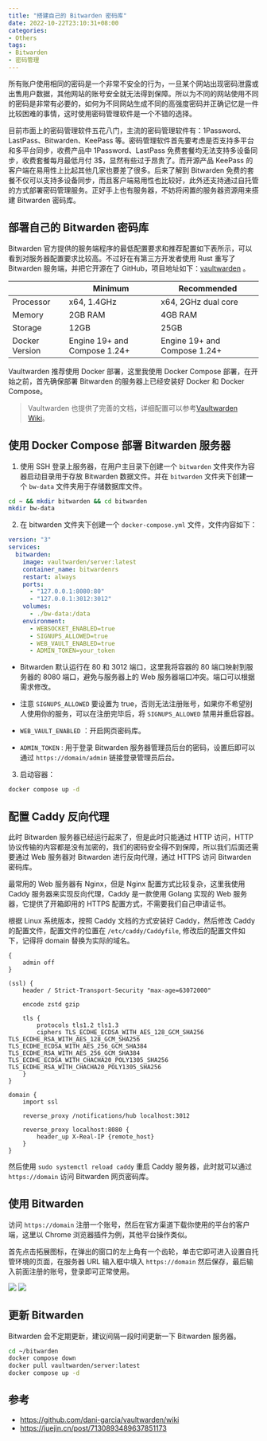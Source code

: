 ```yaml
---
title: "搭建自己的 Bitwarden 密码库"
date: 2022-10-22T23:10:31+08:00
categories: 
- Others
tags: 
- Bitwarden
- 密码管理
---
```


所有账户使用相同的密码是一个非常不安全的行为，一旦某个网站出现密码泄露或出售用户数据，其他网站的账号安全就无法得到保障。所以为不同的网站使用不同的密码是非常有必要的，如何为不同网站生成不同的高强度密码并正确记忆是一件比较困难的事情，这时使用密码管理软件是一个不错的选择。

目前市面上的密码管理软件五花八门，主流的密码管理软件有：1Password、LastPass、Bitwarden、KeePass 等。密码管理软件首先要考虑是否支持多平台和多平台同步，收费产品中 1Password、LastPass 免费套餐均无法支持多设备同步，收费套餐每月最低月付 3$，显然有些过于昂贵了。而开源产品 KeePass 的客户端在易用性上比起其他几家也要差了很多。后来了解到 Bitwarden 免费的套餐不仅可以支持多设备同步，而且客户端易用性也比较好，此外还支持通过自托管的方式部署密码管理服务。正好手上也有服务器，不妨将闲置的服务器资源用来搭建 Bitwarden 密码库。

## 部署自己的 Bitwarden 密码库

Bitwarden 官方提供的服务端程序的最低配置要求和推荐配置如下表所示，可以看到对服务器配置要求比较高。不过好在有第三方开发者使用 Rust 重写了 Bitwarden 服务端，并把它开源在了 GitHub，项目地址如下：[vaultwarden](https://github.com/dani-garcia/vaultwarden) 。

|                | Minimum                      | Recommended                  |
| -------------- | ---------------------------- | ---------------------------- |
| Processor      | x64, 1.4GHz                  | x64, 2GHz dual core          |
| Memory         | 2GB RAM                      | 4GB RAM                      |
| Storage        | 12GB                         | 25GB                         |
| Docker Version | Engine 19+ and Compose 1.24+ | Engine 19+ and Compose 1.24+ |

Vaultwarden 推荐使用 Docker 部署，这里我使用 Docker Compose 部署，在开始之前，首先确保部署 Bitwarden 的服务器上已经安装好 Docker 和 Docker Compose。

> Vaultwarden 也提供了完善的文档，详细配置可以参考[Vaultwarden Wiki](https://github.com/dani-garcia/vaultwarden/wiki)。

## 使用 Docker Compose 部署 Bitwarden 服务器

1. 使用 SSH 登录上服务器，在用户主目录下创建一个 `bitwarden` 文件夹作为容器启动目录用于存放 Bitwarden 数据文件。并在 `bitwarden` 文件夹下创建一个 `bw-data` 文件夹用于存储数据库文件。

```bash
cd ~ && mkdir bitwarden && cd bitwarden
mkdir bw-data
```

2. 在 bitwarden 文件夹下创建一个 `docker-compose.yml` 文件，文件内容如下：

```yml
version: "3"
services:
  bitwarden:
    image: vaultwarden/server:latest
    container_name: bitwardenrs
    restart: always
    ports:
      - "127.0.0.1:8080:80"
      - "127.0.0.1:3012:3012"
    volumes:
      - ./bw-data:/data
    environment:
      - WEBSOCKET_ENABLED=true
      - SIGNUPS_ALLOWED=true
      - WEB_VAULT_ENABLED=true
      - ADMIN_TOKEN=your_token
```

- Bitwarden 默认运行在 80 和 3012 端口，这里我将容器的 80 端口映射到服务器的 8080 端口，避免与服务器上的 Web 服务器端口冲突。端口可以根据需求修改。

- 注意 `SIGNUPS_ALLOWED` 要设置为 true，否则无法注册账号，如果你不希望别人使用你的服务，可以在注册完毕后，将 `SIGNUPS_ALLOWED` 禁用并重启容器。

- `WEB_VAULT_ENABLED` ：开启网页密码库。

- `ADMIN_TOKEN` : 用于登录 Bitwarden 服务器管理员后台的密码，设置后即可以通过 `https://domain/admin` 链接登录管理员后台。
3. 启动容器：

```bash
docker compose up -d
```

## 配置 Caddy 反向代理

此时 Bitwarden 服务器已经运行起来了，但是此时只能通过 HTTP 访问，HTTP 协议传输的内容都是没有加密的，我们的密码安全得不到保障，所以我们后面还需要通过 Web 服务器对 Bitwarden 进行反向代理，通过 HTTPS 访问 Bitwarden 密码库。

最常用的 Web 服务器有 Nginx，但是 Nginx 配置方式比较复杂，这里我使用 Caddy 服务器来实现反向代理，Caddy 是一款使用 Golang 实现的 Web 服务器，它提供了开箱即用的 HTTPS 配置方式，不需要我们自己申请证书。

根据 Linux 系统版本，按照 Caddy 文档的方式安装好 Caddy，然后修改 Caddy 的配置文件，配置文件的位置在 `/etc/caddy/Caddyfile`, 修改后的配置文件如下，记得将 domain 替换为实际的域名。

```
{
    admin off
}

(ssl) {
    header / Strict-Transport-Security "max-age=63072000"

    encode zstd gzip

    tls {
        protocols tls1.2 tls1.3
        ciphers TLS_ECDHE_ECDSA_WITH_AES_128_GCM_SHA256 TLS_ECDHE_RSA_WITH_AES_128_GCM_SHA256 TLS_ECDHE_ECDSA_WITH_AES_256_GCM_SHA384 TLS_ECDHE_RSA_WITH_AES_256_GCM_SHA384 TLS_ECDHE_ECDSA_WITH_CHACHA20_POLY1305_SHA256 TLS_ECDHE_RSA_WITH_CHACHA20_POLY1305_SHA256
    }
}

domain {
    import ssl

    reverse_proxy /notifications/hub localhost:3012

    reverse_proxy localhost:8080 {
        header_up X-Real-IP {remote_host}
    }
}
```

然后使用 `sudo systemctl reload caddy` 重启 Caddy 服务器，此时就可以通过 `https://domain` 访问 Bitwarden 网页密码库。

## 使用 Bitwarden

访问 `https://domain` 注册一个账号，然后在官方渠道下载你使用的平台的客户端，这里以 Chrome 浏览器插件为例，其他平台操作类似。

首先点击拓展图标，在弹出的窗口的左上角有一个齿轮，单击它即可进入设置自托管环境的页面，在服务器 URL 输入框中填入 `https://domain` 然后保存，最后输入前面注册的账号，登录即可正常使用。

![](https://s2.loli.net/2022/10/23/snUqEM1IFC7oauH.png)
![](https://s2.loli.net/2022/10/23/1HeCjK6MZFsQ5zt.png)

## 更新 Bitwarden

Bitwarden 会不定期更新，建议间隔一段时间更新一下 Bitwarden 服务器。

```bash
cd ~/bitwarden
docker compose down
docker pull vaultwarden/server:latest
docker compose up -d
```

## 参考

- https://github.com/dani-garcia/vaultwarden/wiki
- https://juejin.cn/post/7130893489637851173